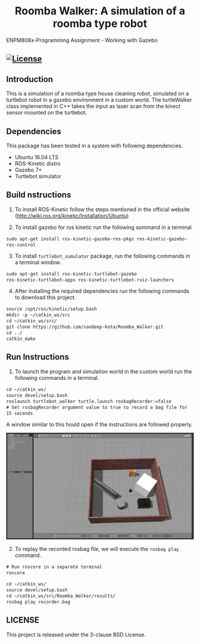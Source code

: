<h1 align="center"> Roomba Walker: A simulation of a roomba type robot</h1>
ENPM808x-Programming Assignment - Working with Gazebo

[![License](https://img.shields.io/badge/License-BSD%203--Clause-blue.svg)](https://opensource.org/licenses/BSD-3-Clause)
---

## Introduction

This is a simulation of a roomba type house cleaning robot, simulated on a turtlebot robot in a gazebo environment in a custom world. The turtleWalker class implemented in C++ takes the input as laser scan from the kinect sensor mounted on the turtlebot.


## Dependencies

This package has been tested in a system with following dependencies.
- Ubuntu 16.04 LTS
- ROS-Kinetic distro
- Gazebo 7+
- Turtlebot simulator

## Build nstructions

1) To install ROS-Kinetic follow the steps mentioned in the official website (http://wiki.ros.org/kinetic/Installation/Ubuntu)

2) To install gazebo for ros kinetic run the following sommand in a terminal
```
sudo apt-get install ros-kinetic-gazebo-ros-pkgs ros-kinetic-gazebo-ros-control
``` 
3) To install `turtlebot_sumulator` package, run the following commands in a terminal window.
```
sudo apt-get install ros-kinetic-turtlebot-gazebo 
ros-kinetic-turtlebot-apps ros-kinetic-turtlebot-rviz-launchers
``` 

4) After installing the required dependencies run the following commands to download this project.
```
source /opt/ros/kinetic/setup.bash
mkdir -p ~/catkin_ws/src
cd ~/catkin_ws/src/
git clone https://github.com/sandeep-kota/Roomba_Walker.git
cd ../ 
catkin_make
```

## Run Instructions

1) To launch the program and simulation world in the custom world run the following commands in a terminal.
```
cd ~/catkin_ws/
source devel/setup.bash
roslaunch turtlebot_walker turtle.launch rosbagRecorder:=false
# Set rosbagRecorder argument value to true to record a bag file for 15 seconds
```
A window similar to this hould open if the instructions are followed properly.
	<p align = "center">
		<img src = "./results/1.png"	>
	</p>

2) To replay the recorded rosbag file, we will execute the `rosbag play	` command.
```
# Run roscore in a separate terminal
roscore
```
```
cd ~/catkin_ws/
source devel/setup.bash
cd ~/catkin_ws/src/Roomba_Walker/results/
rosbag play recorder.bag 
```

## LICENSE
This project is released under the 3-clause BSD License.
